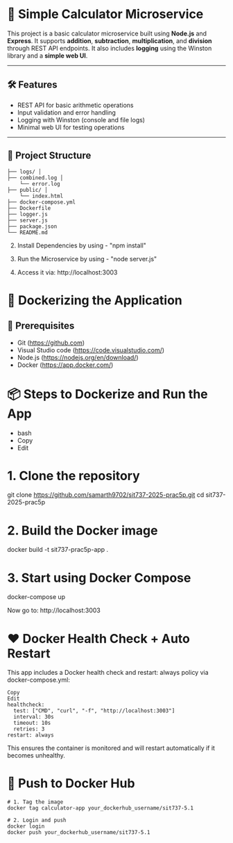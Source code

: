 

# 🧮 Simple Calculator Microservice

This project is a basic calculator microservice built using **Node.js** and **Express**. It supports **addition**, **subtraction**, **multiplication**, and **division** through REST API endpoints. It also includes **logging** using the Winston library and a **simple web UI**.

---

## 🛠️ Features

- REST API for basic arithmetic operations
- Input validation and error handling
- Logging with Winston (console and file logs)
- Minimal web UI for testing operations

---

## 📁 Project Structure
```
├── logs/ │ 
├── combined.log │
    └── error.log 
├── public/ │ 
    └── index.html 
├── docker-compose.yml
├── Dockerfile 
├── logger.js 
├── server.js 
├── package.json 
└── README.md
```

2. Install Dependencies by using - "npm install"

3. Run the Microservice by using - "node server.js"

4. Access it via: http://localhost:3003 


# 🐳 Dockerizing the Application
## 🔧 Prerequisites
- Git (https://github.com)
- Visual Studio code (https://code.visualstudio.com/)
- Node.js (https://nodejs.org/en/download/)
- Docker (https://app.docker.com/)


# 📦 Steps to Dockerize and Run the App
- bash
- Copy
- Edit

# 1. Clone the repository
git clone https://github.com/samarth9702/sit737-2025-prac5p.git
cd sit737-2025-prac5p

# 2. Build the Docker image
docker build -t sit737-prac5p-app .

# 3. Start using Docker Compose
docker-compose up

Now go to: http://localhost:3003

# ❤️ Docker Health Check + Auto Restart
This app includes a Docker health check and restart: always policy via docker-compose.yml:

```
Copy
Edit
healthcheck:
  test: ["CMD", "curl", "-f", "http://localhost:3003"]
  interval: 30s
  timeout: 10s
  retries: 3
restart: always
```
This ensures the container is monitored and will restart automatically if it becomes unhealthy.

# 🚀 Push to Docker Hub
```
# 1. Tag the image
docker tag calculator-app your_dockerhub_username/sit737-5.1

# 2. Login and push
docker login
docker push your_dockerhub_username/sit737-5.1
```